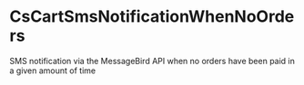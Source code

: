# CsCartSmsNotificationWhenNoOrders
SMS notification via the MessageBird API when no orders have been paid in a given amount of time
